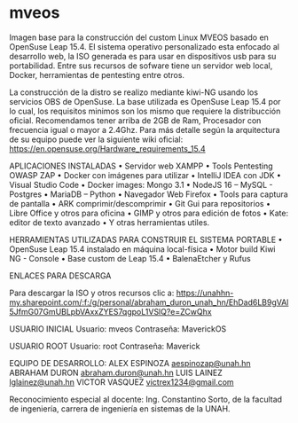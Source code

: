# mveos
Imagen base para la construcción del custom Linux MVEOS basado en OpenSuse Leap 15.4.  El sistema operativo personalizado esta enfocado al desarrollo web, la ISO generada es para usar en dispositivos usb para su portabilidad. Entre sus recursos de sofware tiene un servidor web local, Docker, herramientas de pentesting entre otros.  

La construcción de la distro se realizo mediante kiwi-NG usando los servicios OBS de OpenSuse. La base utilizada es OpenSuse Leap 15.4 por lo cual, los requisitos minimos son los mismo que requiere la distribucción oficial. Recomendamos tener arriba de 2GB de Ram, Procesador con frecuencia igual o mayor a 2.4Ghz. Para más detalle según la arquitectura de su equipo puede ver la siguiente wiki oficial:  
https://en.opensuse.org/Hardware_requirements_15.4

APLICACIONES INSTALADAS 
• Servidor web XAMPP
• Tools Pentesting OWASP ZAP
• Docker con imágenes para utilizar
• IntelliJ IDEA con JDK
• Visual Studio Code
• Docker images: Mongo 3.1
• NodeJS 16 – MySQL - Postgres
• MariaDB – Python
• Navegador Web Firefox
• Tools para captura de pantalla
• ARK comprimir/descomprimir
• Git Gui para repositorios
• Libre Office y otros para oficina
• GIMP y otros para edición de fotos 
• Kate: editor de texto avanzado
• Y otras herramientas utiles. 

HERRAMIENTAS UTILIZADAS PARA CONSTRUIR EL SISTEMA PORTABLE
•	OpenSuse Leap 15.4 instalado en máquina local-física
•	Motor build Kiwi NG - Console
•	Base custom de Leap 15.4
•	BalenaEtcher y Rufus

ENLACES PARA DESCARGA

Para descargar la ISO y otros recursos clic a: 
https://unahhn-my.sharepoint.com/:f:/g/personal/abraham_duron_unah_hn/EhDad6LB9gVAl5JfmG07GmUBLpbVAxxZYES7qgpoL1VSlQ?e=ZCwQhx

USUARIO INICIAL
Usuario: mveos
Contraseña: MaverickOS

USUARIO ROOT
Usuario: root
Contraseña: Maverick

EQUIPO DE DESARROLLO:
ALEX ESPINOZA aespinozap@unah.hn
ABRAHAM DURON
abraham.duron@unah.hn
LUIS LAINEZ lglainez@unah.hn
VICTOR VASQUEZ victrex1234@gmail.com 

Reconocimiento especial al docente: Ing. Constantino Sorto, de la facultad de ingeniería, carrera de ingeniería en sistemas de la UNAH.




